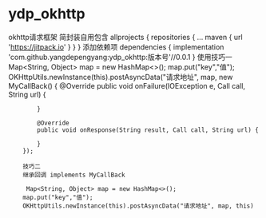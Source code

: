 # ydp_okhttp
okhttp请求框架 简封装自用包含 
allprojects {
		repositories {
			...
			maven { url 'https://jitpack.io' }
		}
	}
  添加依赖项
  	dependencies {
	        implementation 'com.github.yangdepengyang:ydp_okhttp:版本号'//0.0.1
	}
  使用技巧一
    Map<String, Object> map = new HashMap<>();
        map.put("key","值");
        OKHttpUtils.newInstance(this).postAsyncData("请求地址", map, new MyCallBack() {
            @Override
            public void onFailure(IOException e, Call call, String url) {

            }

            @Override
            public void onResponse(String result, Call call, String url) {

            }
        });
        
        技巧二
        继承回调 implements MyCallBack
        
         Map<String, Object> map = new HashMap<>();
        map.put("key","值");
        OKHttpUtils.newInstance(this).postAsyncData("请求地址", map, this)
        
